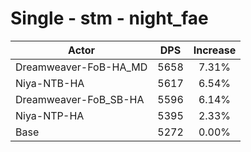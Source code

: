 # Single - stm - night_fae
| Actor | DPS | Increase |
|---|:---:|:---:|
|Dreamweaver-FoB-HA_MD|5658|7.31%|
|Niya-NTB-HA|5617|6.54%|
|Dreamweaver-FoB_SB-HA|5596|6.14%|
|Niya-NTP-HA|5395|2.33%|
|Base|5272|0.00%|
